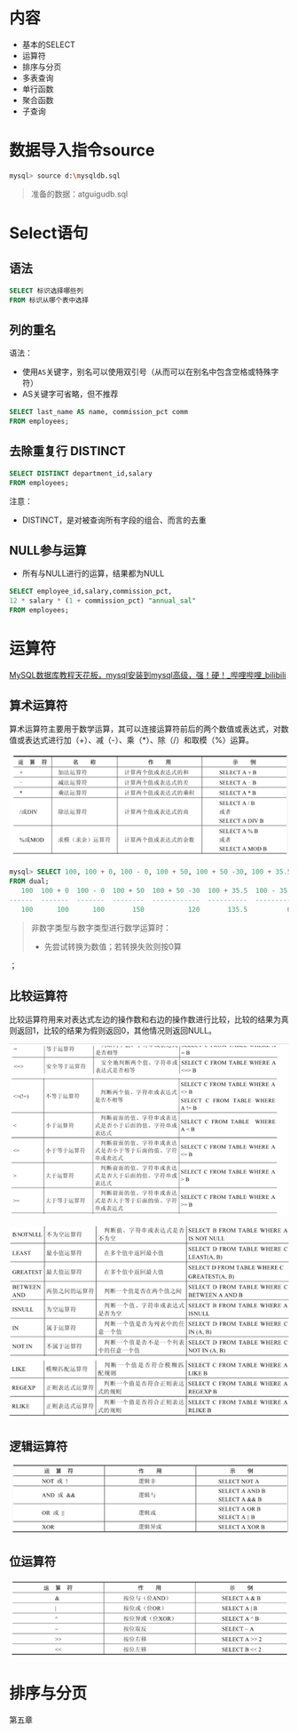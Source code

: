 # 内容

- 基本的SELECT
- 运算符
- 排序与分页
- 多表查询
- 单行函数
- 聚合函数
- 子查询



# 数据导入指令source

```sh
mysql> source d:\mysqldb.sql
```



> 准备的数据：atguigudb.sql



# Select语句

## 语法

```sql
SELECT 标识选择哪些列
FROM 标识从哪个表中选择
```



## 列的重名

语法：

- 使用`AS`关键字，别名可以使用双引号（从而可以在别名中包含空格或特殊字符）
- AS关键字可省略，但不推荐



```sql
SELECT last_name AS name, commission_pct comm
FROM employees;
```



## 去除重复行 DISTINCT

```sql
SELECT DISTINCT department_id,salary
FROM employees;
```



注意：

- DISTINCT，是对被查询所有字段的组合、而言的去重



## NULL参与运算

- 所有与NULL进行的运算，结果都为NULL

```sql
SELECT employee_id,salary,commission_pct,
12 * salary * (1 + commission_pct) "annual_sal"
FROM employees;
```



# 运算符

[MySQL数据库教程天花板，mysql安装到mysql高级，强！硬！_哔哩哔哩_bilibili](https://www.bilibili.com/video/BV1iq4y1u7vj?p=18&vd_source=be746efb77e979ca275e4f65f2d8cda3)



## 算术运算符

算术运算符主要用于数学运算，其可以连接运算符前后的两个数值或表达式，对数值或表达式进行加（+）、减（-）、乘（*）、除（/）和取模（%）运算。  

![image-20220625182128485](SELECT.assets/image-20220625182128485.png)

```sql
mysql> SELECT 100, 100 + 0, 100 - 0, 100 + 50, 100 + 50 -30, 100 + 35.5, 100 - 35.5
FROM dual;
   100  100 + 0  100 - 0  100 + 50  100 + 50 -30  100 + 35.5  100 - 35.5  
------  -------  -------  --------  ------------  ----------  ------------
   100      100      100       150           120       135.5          64.5
```

> 非数字类型与数字类型进行数学运算时：
>
> - 先尝试转换为数值；若转换失败则按0算

；

## 比较运算符

比较运算符用来对表达式左边的操作数和右边的操作数进行比较，比较的结果为真则返回1，比较的结果为假则返回0，其他情况则返回NULL。  

![image-20220625182443911](SELECT.assets/image-20220625182443911.png)

![image-20220625182632211](SELECT.assets/image-20220625182632211.png)



## 逻辑运算符

![image-20220625182737138](SELECT.assets/image-20220625182737138.png)



## 位运算符

![image-20220625182758876](SELECT.assets/image-20220625182758876.png)



# 排序与分页

第五章
